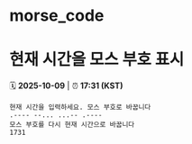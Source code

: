 # morse_code
# 현재 시간을 모스 부호 표시
<!-- MORSE_TIME_START -->
🗓️ **2025-10-09** | ⏰ **17:31 (KST)**

```
현재 시간을 입력하세요. 모스 부호로 바꿉니다
.---- --... ...-- .----
모스 부호를 다시 현재 시간으로 바꿉니다
1731
```
<!-- MORSE_TIME_END -->
